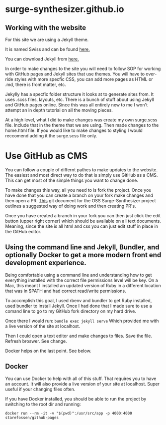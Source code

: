 # surge-synthesizer.github.io

## Working with the website

For this site we are using a Jekyll theme. 

It is named Swiss and can be found [here.](https://github.com/broccolini/swiss)

You can download Jekyll from [here.](https://jekyllrb.com/)

In order to make changes to the site you will need to follow SOP for working with GitHub pages and Jekyll sites that use themes. You will have to over-ride styles with more specfic CSS, you can add more pages as HTML or .md, there is front matter, etc. 

Jekylly has a specfic folder structure it looks at to generate sites from. It uses .scss files, layouts, etc. There is a bunch of stuff about using Jekyll and GitHub pages online. Since this was all entirely new to me I won't attempt an in depth tutorial on all the moving pieces.

At a high level, what I did to make changes was create my own surge.scss file. Include that in the theme that we are using. Then made changes to the home.html file. If you would like to make changes to styling I would reccomend adding it the surge.scss file only.

# Use GitHub as CMS

You can follow a couple of differnt pathes to make updates to the website. The easiest and most direct way to do that is simply use GitHub as a CMS. This can get most of the simple things you want to change done. 

To make changes this way, all you need to is fork the project. Once you have done that you can create a branch on your fork make changes and then open a PR. [This](https://github.com/surge-synthesizer/surge/blob/master/doc/git-howto.md) git document for the OSS Surge-Synthesizer project outlines a suggested way of doing work and then creating PR's. 

Once you have created a branch in your fork you can then just click the edit button (upper right corner) which should be available on all text documents. Meaning, since the site is all html and css you can just edit stuff in place in the GitHub editor. 

## Using the command line and Jekyll, Bundler, and optionally Docker to get a more modern front end development experience. 

Being comfortable using a command line and understanding how to get everything installed with the correct file permissions level will be key. On a Mac, this meant I installed an updated version of Ruby in a different location that was in $PATH and had correct read/write permissions.

To accomplish this goal, I used rbenv and bundler to get Ruby installed, used bundler to install Jekyll. Once I had done that I made sure to use a comand line to go to my GitHub fork directory on my hard drive. 

Once there I would run:
```bundle exec jekyll serve```
Which provided me with a live version of the site at localhost.

Then I could open a text editor and make changes to files.
Save the file.
Refresh broswer.
See change.

Docker helps on the last point. See below.

## Docker
You can use Docker to help with all of this stuff. That requires you to have an account. It will also provide a live version of your site at localhost. Super useful if your changing files often.

If you have Docker installed, you should be able to run the project by switching to the root dir and running:

```docker run --rm -it -v "$(pwd)":/usr/src/app -p 4000:4000 starefossen/github-pages```
